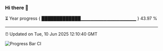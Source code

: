 ### Hi there 👋

⏳ Year progress { █████████████▁▁▁▁▁▁▁▁▁▁▁▁▁▁▁▁▁ } 43.97 %

---

⏰ Updated on Tue, 10 Jun 2025 12:10:40 GMT

![Progress Bar CI](https://github.com/liununu/liununu/workflows/Progress%20Bar%20CI/badge.svg)
